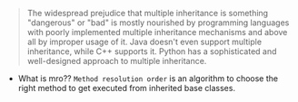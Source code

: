 
> The widespread prejudice that multiple inheritance is something "dangerous" or "bad" is mostly nourished by programming languages with poorly implemented multiple inheritance mechanisms and above all by improper usage of it. Java doesn't even support multiple inheritance, while C++ supports it. Python has a sophisticated and well-designed approach to multiple inheritance. 

* What is mro?? `Method resolution order` is an algorithm to choose the right method to get executed from inherited base classes.

